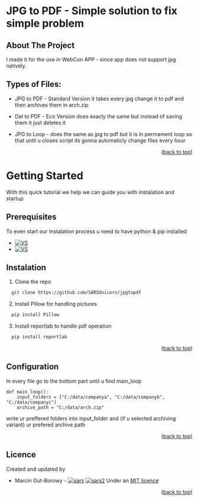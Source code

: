 # JPG to PDF - Simple solution to fix simple problem
<a name="readme-top"></a>
## About The Project
I made it for the use in WebCon APP - since app does not support jpg natively.
## Types of Files:

* JPG to PDF - Standard Version
it takes every jpg change it to pdf and then archives them in arch.zip

* Del to PDF - Eco Version
does exacly the same but instead of saving them it just deletes it

* JPG to Loop -
does the same as jpg to pdf but it is in permament loop so that until u closes script its gonna automaticly change files every hour

<p align="right">(<a href="#readme-top">back to top</a>)</p>

# Getting Started
With this quick tutorial we help we can guide you with instalation and startup

## Prerequisites

To even start our Instalation process u need to have python & pip installed
* [![VS][py.dev]][py-url]
* [![VS][pip.dev]][pip-url]

## Instalation
1. Clone the repo
 ```sh
   git clone https://github.com/SARSUnicorn/jpgtopdf
   ```

2. Install Pillow for handling pictures
 ```sh
   pip install Pillow
   ```
3. Install  reportlab to handle pdf operation
 ```sh
   pip install reportlab
   ```
<p align="right">(<a href="#readme-top">back to top</a>)</p>

## Configuration

In every file go to the bottom part until u find main_loop
```
def main_loop():
    input_folders = ["C:/data/companya", "C:/data/companyb", "C:/data/companyc"]
    archive_path = "C:/data/arch.zip"
```
write ur preffered folders into input_folder
and (if u selected archiving variant) ur prefered archive path


<p align="right">(<a href="#readme-top">back to top</a>)</p>

## Licence

Created and updated by
* Marcin Gut-Borowy -  [![sars][git.dev]][sars-url]   [![sars2][linked.dev]][sars2-url] 
Under an [MIT licence](https://en.wikipedia.org/wiki/MIT_License)

<p align="right">(<a href="#readme-top">back to top</a>)</p>







[py.dev]:https://img.shields.io/badge/Python-3.9-green
[py-url]:https://www.python.org/downloads/

[pip.dev]:https://pypi-camo.freetls.fastly.net/cd7ef4975d71b4a87a35b3c01b5b1ec8481c4549/68747470733a2f2f696d672e736869656c64732e696f2f707970692f762f7069702e737667
[pip-url]:https://pypi.org/project/pip/


[sars2-url]: https://www.linkedin.com/in/marcin-gut-borowy-4b4854203/
[sars-url]: https://github.com/SARSUnicorn
[git.dev]: https://img.shields.io/badge/GitHub-100000?style=for-the-badge&logo=github&logoColor=white
[linked.dev]: https://img.shields.io/badge/LinkedIn-0077B5?style=for-the-badge&logo=linkedin&logoColor=white
